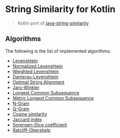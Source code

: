 # String Similarity for Kotlin

> Kotlin port of [java-string-similarity](https://github.com/tdebatty/java-string-similarity)

## Algorithms

The following is the list of implemented algorithms:

* [Levenshtein](docs/Levenshtein.md)
* [Normalized Levenshtein](docs/NormalizedLevenshtein.md)
* [Weighted Levenshtein](docs/WeightedLevenshtein.md)
* [Damerau-Levenshtein](docs/DamerauLevenshtein.md)
* [Optimal String Alignment](docs/OptimalStringAlignment.md)
* [Jaro-Winkler](docs/JaroWinkler.md)
* [Longest Common Subsequence](docs/LongestCommonSubsequence.md)
* [Metric Longest Common Subsequence](docs/MetricLongestCommonSubsequence.md)
* [N-Gram](docs/NGram.md)
* [Q-Gram](docs/QGram.md)
* [Cosine similarity](docs/CosineSimilarity.md)
* [Jaccard index](docs/JaccardIndex.md)
* [Sorensen-Dice coefficient](docs/SorensenDiceCoefficient.md)
* [Ratcliff-Obershelp](docs/RatcliffObershelp.md)
